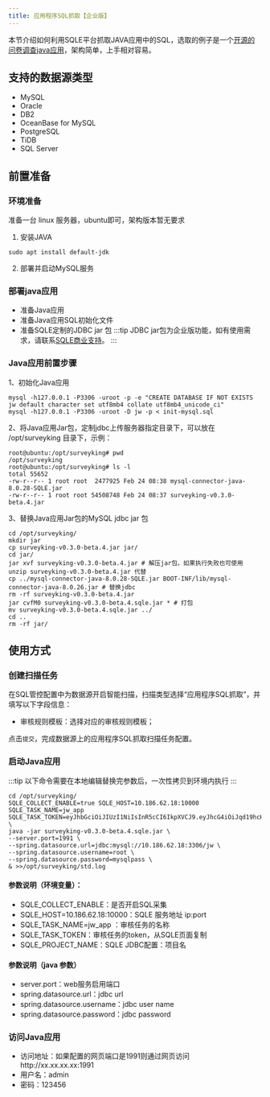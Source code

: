```yaml
---
title: 应用程序SQL抓取【企业版】
---
```

本节介绍如何利用SQLE平台抓取JAVA应用中的SQL，选取的例子是一个[开源的问卷调查java应用](https://gitee.com/surveyking/surveyking)，架构简单，上手相对容易。

## 支持的数据源类型
* MySQL
* Oracle
* DB2
* OceanBase for MySQL
* PostgreSQL
* TiDB
* SQL Server

## 前置准备

### 环境准备

准备一台 linux 服务器，ubuntu即可，架构版本暂无要求

1. 安装JAVA
```
sudo apt install default-jdk
```
2. 部署并启动MySQL服务

### 部署java应用

* 准备Java应用
* 准备Java应用SQL初始化文件
* 准备SQLE定制的JDBC jar 包
:::tip
JDBC jar包为企业版功能，如有使用需求，请联系[SQLE商业支持](../../../support/community-support.md)。
:::

### Java应用前置步骤
1、初始化Java应用
```
mysql -h127.0.0.1 -P3306 -uroot -p -e "CREATE DATABASE IF NOT EXISTS jw default character set utf8mb4 collate utf8mb4_unicode_ci"
mysql -h127.0.0.1 -P3306 -uroot -D jw -p < init-mysql.sql
```
2、将Java应用Jar包，定制jdbc上传服务器指定目录下，可以放在 /opt/surveyking 目录下，示例：
```
root@ubuntu:/opt/surveyking# pwd
/opt/surveyking
root@ubuntu:/opt/surveyking# ls -l
total 55652
-rw-r--r-- 1 root root  2477925 Feb 24 08:38 mysql-connector-java-8.0.28-SQLE.jar
-rw-r--r-- 1 root root 54508748 Feb 24 08:37 surveyking-v0.3.0-beta.4.jar
```
3、替换Java应用Jar包的MySQL jdbc jar 包
```
cd /opt/surveyking/
mkdir jar
cp surveyking-v0.3.0-beta.4.jar jar/
cd jar/
jar xvf surveyking-v0.3.0-beta.4.jar # 解压jar包，如果执行失败也可使用 unzip surveyking-v0.3.0-beta.4.jar 代替
cp ../mysql-connector-java-8.0.28-SQLE.jar BOOT-INF/lib/mysql-connector-java-8.0.26.jar # 替换jdbc
rm -rf surveyking-v0.3.0-beta.4.jar
jar cvfM0 surveyking-v0.3.0-beta.4.sqle.jar * # 打包
mv surveyking-v0.3.0-beta.4.sqle.jar ../
cd ..
rm -rf jar/
```

## 使用方式
### 创建扫描任务
在SQL管控配置中为数据源开启智能扫描，扫描类型选择“应用程序SQL抓取”，并填写以下字段信息：
* 审核规则模板：选择对应的审核规则模板；

点击`提交`，完成数据源上的应用程序SQL抓取扫描任务配置。

### 启动Java应用
:::tip
以下命令需要在本地编辑替换完参数后，一次性拷贝到环境内执行 
:::
```
cd /opt/surveyking/
SQLE_COLLECT_ENABLE=true SQLE_HOST=10.186.62.18:10000 SQLE_TASK_NAME=jw_app SQLE_TASK_TOKEN=eyJhbGciOiJIUzI1NiIsInR5cCI6IkpXVCJ9.eyJhcG4iOiJqd19hcHAiLCJleHAiOjE2NzcyMjYxNzcsIm5hbWUiOiJhZG1pbiJ9.3d0pA1hiVnFEWJokSFBwCT8d1pKOYV6SViENj4GFqgI \
java -jar surveyking-v0.3.0-beta.4.sqle.jar \
--server.port=1991 \
--spring.datasource.url=jdbc:mysql://10.186.62.18:3306/jw \
--spring.datasource.username=root \
--spring.datasource.password=mysqlpass \
& >>/opt/surveyking/std.log
```

#### 参数说明（环境变量）：
* SQLE_COLLECT_ENABLE：是否开启SQL采集
* SQLE_HOST=10.186.62.18:10000：SQLE 服务地址 ip:port
* SQLE_TASK_NAME=jw_app ：审核任务的名称
* SQLE_TASK_TOKEN：审核任务的token，从SQLE页面复制
* SQLE_PROJECT_NAME：SQLE JDBC配置：项目名
#### 参数说明（java 参数）
* server.port：web服务启用端口
* spring.datasource.url：jdbc url
* spring.datasource.username：jdbc user name
* spring.datasource.password：jdbc password
### 访问Java应用
* 访问地址：如果配置的网页端口是1991则通过网页访问http://xx.xx.xx.xx:1991
* 用户名：admin
* 密码：123456